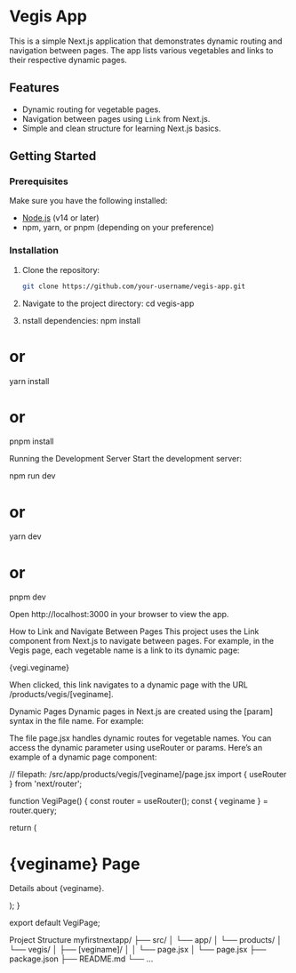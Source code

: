 # Vegis App

This is a simple Next.js application that demonstrates dynamic routing and navigation between pages. The app lists various vegetables and links to their respective dynamic pages.

## Features

- Dynamic routing for vegetable pages.
- Navigation between pages using `Link` from Next.js.
- Simple and clean structure for learning Next.js basics.

## Getting Started

### Prerequisites

Make sure you have the following installed:

- [Node.js](https://nodejs.org/) (v14 or later)
- npm, yarn, or pnpm (depending on your preference)

### Installation

1. Clone the repository:
   ```bash
   git clone https://github.com/your-username/vegis-app.git

2. Navigate to the project directory:
  cd vegis-app

3. nstall dependencies:
   npm install
# or
yarn install
# or
pnpm install

Running the Development Server
Start the development server:

npm run dev
# or
yarn dev
# or
pnpm dev

Open http://localhost:3000 in your browser to view the app.

How to Link and Navigate Between Pages
This project uses the Link component from Next.js to navigate between pages. For example, in the Vegis page, each vegetable name is a link to its dynamic page:

<Link href={`/products/vegis/${vegi.veginame}`}>{vegi.veginame}</Link>


When clicked, this link navigates to a dynamic page with the URL /products/vegis/[veginame].

Dynamic Pages
Dynamic pages in Next.js are created using the [param] syntax in the file name. For example:

The file page.jsx handles dynamic routes for vegetable names.
You can access the dynamic parameter using useRouter or params.
Here’s an example of a dynamic page component:

// filepath: /src/app/products/vegis/[veginame]/page.jsx
import { useRouter } from 'next/router';

function VegiPage() {
  const router = useRouter();
  const { veginame } = router.query;

  return (
    <div>
      <h1>{veginame} Page</h1>
      <p>Details about {veginame}.</p>
    </div>
  );
}

export default VegiPage;

Project Structure
myfirstnextapp/
├── src/
│   └── app/
│       └── products/
│           └── vegis/
│               ├── [veginame]/
│               │   └── page.jsx
│               └── page.jsx
├── package.json
├── README.md
└── ...



